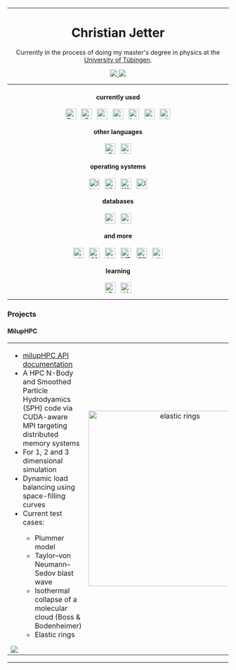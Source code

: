 
-------

<div align="center">

<h1> Christian Jetter </h1>
<p>
Currently in the process of doing my master's degree in physics at the <a href="https://uni-tuebingen.de/fakultaeten/mathematisch-naturwissenschaftliche-fakultaet/fachbereiche/physik/institute/astronomie-und-astrophysik/computational-physics/willkommen/">University of Tübingen</a>.
</p>
<p>
	<a href="https://github.com/Christisn-J">
		<img src="https://img.shields.io/badge/GitHub-000?style=for-the-badge&logo=github&logoColor=white"/>
	</a>
	<a href="https://www.xing.com/profile/Christian_Jetter3/">
		<img src="https://img.shields.io/badge/Xing-007271?style=for-the-badge&logo=xing&logoColor=white"/>
	</a>
</p>
</div>

-------

<div align="center">
<h4> currently used </h4>
<p>
<img src="https://img.shields.io/badge/C++-00599C?style=for-the-badge&logo=cplusplus&logoColor=white" alt="C++" align="center" height="24"/>&nbsp;&nbsp;
<img src="https://img.shields.io/badge/GNU-A42E2B?style=for-the-badge&logo=gnu&logoColor=black" alt="GNU" align="center" height="24"/>&nbsp;&nbsp;
<img src="https://img.shields.io/badge/python-4180aa?&style=for-the-badge&logo=python&logoColor=white" alt="python" align="center" height="24"/>&nbsp;&nbsp;
<img src="https://img.shields.io/badge/anaconda-4fba37?&style=for-the-badge&logo=anaconda&logoColor=white" alt="anaconda" align="center" height="24"/>&nbsp;&nbsp;
<img src="https://img.shields.io/badge/Bash%20-%23121011.svg?&style=for-the-badge&logo=gnu-bash&logoColor=white" alt="bash" align="center" height="24"/>&nbsp;&nbsp;
<img src="https://img.shields.io/badge/overleaf-00763d?&style=for-the-badge&logo=overleaf&logoColor=white" alt="overleaf" align="center" height="24"/>&nbsp;&nbsp;
<img src="https://img.shields.io/badge/git-F05032?style=for-the-badge&logo=git&logoColor=white" alt="git" align="center" height="24"/> 
</p>
</div>

<div align="center">
<h4> other languages </h4>
<p>
<img src="https://img.shields.io/badge/C-A8B9CC?style=for-the-badge&logo=c&logoColor=white" alt="C" align="center" height="24"/>&nbsp;&nbsp;
<img src="https://img.shields.io/badge/Java-ED8B00?style=for-the-badge&logo=java&logoColor=white" alt="Java" align="center" height="24"/>
</p>
</div>

<div align="center">
<h4> operating systems </h4>
<p>
<img src="https://img.shields.io/badge/Linux-FCC624?style=for-the-badge&logo=linux&logoColor=black" alt="linux" align="center" height="24"/>&nbsp;&nbsp;
<img src="https://img.shields.io/badge/Ubuntu-E95420?style=for-the-badge&logo=ubuntu&logoColor=white" alt="Ubuntu" align="center" height="24"/>&nbsp;&nbsp;
<img src="https://img.shields.io/badge/Windows-0078D6?style=for-the-badge&logo=windows&logoColor=white" alt="Windows" align="center" height="24"/>&nbsp;&nbsp;
<img src="https://img.shields.io/badge/MacOS-ffffff?style=for-the-badge&logo=macos&logoColor=black" alt="linux" align="center" height="24"/>
</p>
</div>

<div align="center">
<h4> databases </h4>
<p>
<img src="https://img.shields.io/badge/PostgreSQL-4169E1?style=for-the-badge&logo=postgresql&logoColor=white" alt="postgresql" align="center" height="24"/>&nbsp;&nbsp;
<img src="https://img.shields.io/badge/mysql-00759d?style=for-the-badge&logo=mysql&logoColor=white" alt="mysql" align="center" height="24"/>
</p>
</div>

<div align="center">
<h4> and more </h4>
<p>
<img src="https://img.shields.io/badge/jetbrains-000000?style=for-the-badge&logo=jetbrains&logoColor=white" alt="git" align="center" height="24"/>&nbsp;&nbsp;
<img src="https://img.shields.io/badge/matlab-ffba00?style=for-the-badge&logo=matlab&logoColor=white" alt="Matlab" align="center" height="24"/>&nbsp;&nbsp;
<img src="https://img.shields.io/badge/htmx-648aff?style=for-the-badge&logo=htmx&logoColor=white" alt="htmx" align="center" height="24"/>&nbsp;&nbsp;
<img src="https://img.shields.io/badge/html5-E34F26?style=for-the-badge&logo=HTML5&logoColor=white" alt="HTML5" align="center" height="24"/>&nbsp;&nbsp;
<img src="https://img.shields.io/badge/CSS3-1572B6?style=for-the-badge&logo=CSS3&logoColor=white" alt="CSS3" align="center" height="24"/>&nbsp;&nbsp;
<img src="https://img.shields.io/badge/latex-008080?style=for-the-badge&logo=latex&logoColor=white" alt="git" align="center" height="24"/>
</p>
</div>

<div align="center">
<h4> learning </h4>
<p>
<img src="https://img.shields.io/badge/CUDA-76B900?style=for-the-badge&logo=nvidia&logoColor=white" alt="C" align="center" height="24"/>&nbsp;&nbsp;
<img src="https://img.shields.io/badge/HDF5-0693e3?style=for-the-badge&logo=&logoColor=white" alt="HDF5" align="center" height="24"/>
</p>
</div>

<!--
<div align="center">
<h4>IDE</h4>
<p>
jupyter notebook
spyder
eclipse
matlab
PyCharm
CLion
VS Code
</p>
</div>

<img src="https://img.shields.io/badge/vim-019733?style=for-the-badge&logo=vim&logoColor=white" align="center" height="24"/>
<img src="https://img.shields.io/badge/vim-019733?style=for-the-badge&logo=vim&logoColor=white"/>&nbsp;&nbsp;
-->

------------

<h3> Projects </h3>


<h4> MilupHPC </h4>


<table>
  <tr>
    <td valign="top" align="left" width="500">
    <ul>
	<li> <a href="https://christophmschaefer.github.io/milupHPC/">milupHPC API documentation</a>
	<li>A HPC N-Body and Smoothed Particle Hydrodyamics (SPH) code via CUDA-aware MPI targeting distributed memory systems</li>
	<li>For 1, 2 and 3 dimensional simulation</li>
	<li>Dynamic load balancing using space-filling curves</li>
	<li>Current test cases:</li>
	<ul>
	      <li>Plummer model</li>
	      <li>Taylor–von Neumann–Sedov blast wave</li>
	      <li>Isothermal collapse of a molecular cloud (Boss & Bodenheimer)</li>
	      <li>Elastic rings</li>
	</ul>
    </ul>
    <a href="https://github.com/christophmschaefer/miluphpc">
        <img align="center" src="https://github-readme-stats.vercel.app/api/pin/?username=christophmschaefer&repo=MilupHPC" />
      </a>
    </td>
    <td align="center" width="500">
    <img src=".gif" alt="elastic rings"  width="400" />
    </td>
  </tr>
</table>

------------
